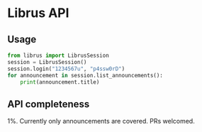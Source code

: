 # Librus API

## Usage

```python
from librus import LibrusSession 
session = LibrusSession()
session.login("1234567u", "p4ssw0rD")
for announcement in session.list_announcements():
    print(announcement.title)
```

## API completeness

1%. Currently only announcements are covered. PRs welcomed. 
